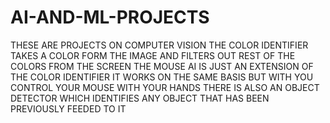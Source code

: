 # AI-AND-ML-PROJECTS
THESE ARE PROJECTS ON COMPUTER VISION 
THE COLOR IDENTIFIER TAKES A COLOR FORM THE IMAGE AND FILTERS OUT REST OF THE COLORS FROM THE SCREEN
THE MOUSE AI IS JUST AN EXTENSION OF THE COLOR IDENTIFIER IT WORKS ON THE SAME BASIS BUT WITH YOU CONTROL YOUR MOUSE WITH YOUR HANDS
THERE IS ALSO AN OBJECT DETECTOR WHICH IDENTIFIES ANY OBJECT THAT HAS BEEN PREVIOUSLY FEEDED TO IT
